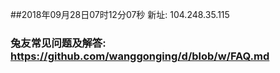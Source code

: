 ##2018年09月28日07时12分07秒 新址: 104.248.35.115
### 兔友常见问题及解答: https://github.com/wanggonging/d/blob/w/FAQ.md
